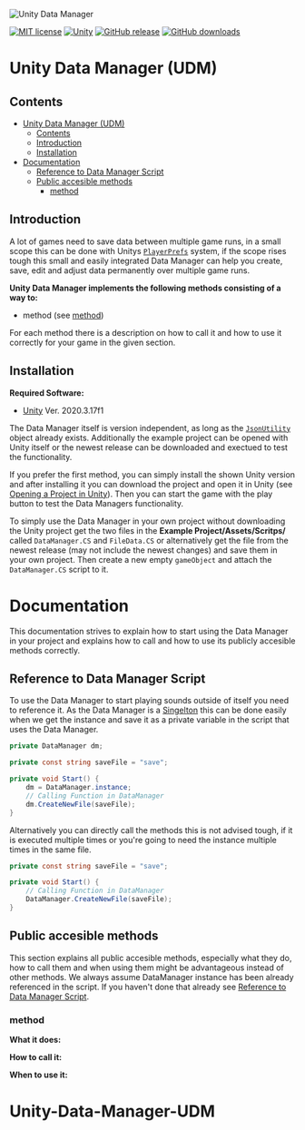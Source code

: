 ![Unity Data Manager](https://github.com/MathewHDYT/Unity-Data-Manager-UDM/blob/main/logo.png/)

[![MIT license](https://img.shields.io/badge/License-MIT-yellow.svg?style=flat-square)](https://lbesson.mit-license.org/)
[![Unity](https://img.shields.io/badge/Unity-5.3%2B-green.svg?style=flat-square)](https://docs.unity3d.com/530/)
[![GitHub release](https://img.shields.io/github/release/MathewHDYT/Unity-Data-Manager-UDM/all.svg?style=flat-square)](https://github.com/MathewHDYT/Unity-Data-Manager-UDM/releases/)
[![GitHub downloads](https://img.shields.io/github/downloads/MathewHDYT/Unity-Data-Manager-UDM/all.svg?style=flat-square)](https://github.com/MathewHDYT/Unity-Data-Manager-UDM/releases/)

# Unity Data Manager (UDM)

## Contents
- [Unity Data Manager (UDM)](#unity-data-manager-udm)
  - [Contents](#contents)
  - [Introduction](#introduction)
  - [Installation](#installation)
- [Documentation](#documentation)
  - [Reference to Data Manager Script](#reference-to-data-manager-script)
  - [Public accesible methods](#public-accesible-methods)
  	- [method](#method)

## Introduction
A lot of games need to save data between multiple game runs, in a small scope this can be done with Unitys [```PlayerPrefs```](https://docs.unity3d.com/2021.2/Documentation/ScriptReference/PlayerPrefs.html) system, if the scope rises tough this small and easily integrated Data Manager can help you create, save, edit and adjust data permanently over multiple game runs.

**Unity Data Manager implements the following methods consisting of a way to:**
- method (see [method](#method))

For each method there is a description on how to call it and how to use it correctly for your game in the given section.

## Installation
**Required Software:**
- [Unity](https://unity3d.com/get-unity/download) Ver. 2020.3.17f1

The Data Manager itself is version independent, as long as the [```JsonUtility```](https://docs.unity3d.com/2021.2/Documentation/ScriptReference/JsonUtility.html) object already exists. Additionally the example project can be opened with Unity itself or the newest release can be downloaded and exectued to test the functionality.

If you prefer the first method, you can simply install the shown Unity version and after installing it you can download the project and open it in Unity (see [Opening a Project in Unity](https://docs.unity3d.com/2021.2/Documentation/Manual/GettingStartedOpeningProjects.html)). Then you can start the game with the play button to test the Data Managers functionality.

To simply use the Data Manager in your own project without downloading the Unity project get the two files in the **Example Project/Assets/Scritps/** called ```DataManager.CS``` and ```FileData.CS``` or alternatively get the file from the newest release (may not include the newest changes) and save them in your own project. Then create a new empty ```gameObject``` and attach the ```DataManager.CS``` script to it.

# Documentation
This documentation strives to explain how to start using the Data Manager in your project and explains how to call and how to use its publicly accesible methods correctly.

## Reference to Data Manager Script
To use the Data Manager to start playing sounds outside of itself you need to reference it. As the Data Manager is a [Singelton](https://stackoverflow.com/questions/2155688/what-is-a-singleton-in-c) this can be done easily when we get the instance and save it as a private variable in the script that uses the Data Manager.

```csharp
private DataManager dm;

private const string saveFile = "save";

private void Start() {
    dm = DataManager.instance;
    // Calling Function in DataManager
    dm.CreateNewFile(saveFile);
}
```

Alternatively you can directly call the methods this is not advised tough, if it is executed multiple times or you're going to need the instance multiple times in the same file.

```csharp
private const string saveFile = "save";

private void Start() {
    // Calling Function in DataManager
    DataManager.CreateNewFile(saveFile);
}
```

## Public accesible methods
This section explains all public accesible methods, especially what they do, how to call them and when using them might be advantageous instead of other methods. We always assume DataManager instance has been already referenced in the script. If you haven't done that already see [Reference to Data Manager Script](#reference-to-data-manager-script).

### method
**What it does:**

**How to call it:**

**When to use it:**
# Unity-Data-Manager-UDM
